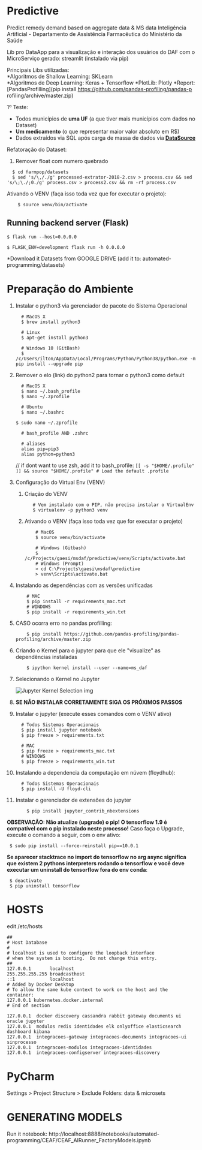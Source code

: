 # Predictive
Predict remedy demand based on aggregate data & MS data
Inteligência Artificial - Departamento de Assistência Farmacêutica do Ministério da Saúde

Lib pro DataApp para a visualização e interação dos usuários do DAF com o MicroServiço gerado: streamlit (instalado via pip)

Principais Libs utilizadas:    
    *Algoritmos de Shallow Learning: SKLearn    
    *Algoritmos de Deep Learning: Keras + Tensorflow
    *PlotLib: Plotly
    *Report: [PandasProfilling](pip install https://github.com/pandas-profiling/pandas-p
rofiling/archive/master.zip)

1º Teste:
- Todos municípios de __uma UF__ (a que tiver mais municípios com dados no Dataset)
- __Um medicamento__ (o que representar maior valor absoluto em R$)
- Dados extraídos via SQL após carga de massa de dados via __[DataSource](https://gitlab.com/gaesi/datasource)__

Refatoração do Dataset:

1. Remover float com numero quebrado
  ```
    $ cd farmpop/datasets
    $ sed 's/\,/./g' processed-extrator-2018-2.csv > process.csv && sed 's/\;\./;0./g' process.csv > process2.csv && rm -rf process.csv
  ```

Ativando o VENV (faça isso toda vez que for executar o projeto):
```shell script
    $ source venv/bin/activate
```

## Running backend server (Flask)

```$ flask run --host=0.0.0.0```

```$ FLASK_ENV=development flask run -h 0.0.0.0```


*Download it Datasets from GOOGLE DRIVE (add it to: automated-programming/datasets)

# Preparação do Ambiente
1. Instalar o python3 via gerenciador de pacote do Sistema Operacional

    ```shell script
      # MacOS X
      $ brew install python3

      # Linux
      $ apt-get install python3

      # Windows 10 (GitBash)
      $ /c/Users/ilton/AppData/Local/Programs/Python/Python38/python.exe -m pip install --upgrade pip
    ```

1. Remover o elo (link) do python2 para tornar o python3 como default

    ```shell script
      # MacOS X
      $ nano ~/.bash_profile
      $ nano ~/.zprofile

      # Ubuntu
      $ nano ~/.bashrc
    ```

    ``` $ sudo nano ~/.zprofile ```

    ```sudo nano ~/.zprofile
      # bash_profile AND .zshrc

      # aliases
      alias pip=pip3
      alias python=python3
    ```

   // if dont want to use zsh, add it to bash_profile: ``` [[ -s "$HOME/.profile" ]] && source "$HOME/.profile" # Load the default .profile ```

1. Configuração do Virtual Env (VENV)

    1. Criação do VENV
        ```shell script
           # Vem instalado com o PIP, não precisa instalar o VirtualEnv
           $ virtualenv -p python3 venv
        ```

    1.  Ativando o VENV (faça isso toda vez que for executar o projeto)
        ```shell script
            # MacOS
            $ source venv/bin/activate

            # Windows (Gitbash)
            $ /c/Projects/gaesi/msdaf/predictive/venv/Scripts/activate.bat
            # Windows (Prompt)
            > cd C:\Projects\gaesi\msdaf\predictive
            > venv\Scripts\activate.bat
        ```

1. Instalando as dependências com as versões unificadas

    ```shell script
        # MAC
        $ pip install -r requirements_mac.txt
        # WINDOWS
        $ pip install -r requirements_win.txt
    ```

1. CASO ocorra erro no pandas profilling:

    ```shell script
        $ pip install https://github.com/pandas-profiling/pandas-profiling/archive/master.zip
    ```

1. Criando o Kernel para o jupyter para que ele "visualize" as dependências instaladas

    ```shell script
        $ ipython kernel install --user --name=ms_daf
    ```

1. Selecionando o Kernel no Jupyter

    ![Jupyter Kernel Selection img](https://github.com/TonGarcia/pbe-r/raw/master/jupyter_kernel_selection.png)

1. __SE NÃO INSTALAR CORRETAMENTE SIGA OS PRÓXIMOS PASSOS__

1. Instalar o jupyter (execute esses comandos com o VENV ativo)

    ```shell script
      # Todos Sistemas Operacionais
      $ pip install jupyter notebook
      $ pip freeze > requirements.txt

      # MAC
      $ pip freeze > requirements_mac.txt
      # WINDOWS
      $ pip freeze > requirements_win.txt
    ```

1. Instalando a dependencia da computação em núvem (floydhub):

    ```shell script
      # Todos Sistemas Operacionais
      $ pip install -U floyd-cli
    ```

1. Instalar o gerenciador de extensões do jupyter

    ```shell script
        $ pip install jupyter_contrib_nbextensions
    ```

__OBSERVAÇÃO: Não atualize (upgrade) o pip! O tensorflow 1.9 é compatível com o pip instalado neste processo!__ Caso faça o Upgrade, execute o comando a seguir, com o env ativo:

```shell script
 $ sudo pip install --force-reinstall pip==10.0.1
```

__Se aparecer stacktrace no import do tensorflow no arg async significa que existem 2 pythons interpreters rodando o tensorflow e você deve executar um uninstall do tensorflow fora do env conda__:

```shell script
 $ deactivate
 $ pip uninstall tensorflow
```


# HOSTS

edit /etc/hosts

```hosts
##
# Host Database
#
# localhost is used to configure the loopback interface
# when the system is booting.  Do not change this entry.
##
127.0.0.1       localhost
255.255.255.255 broadcasthost
::1             localhost
# Added by Docker Desktop
# To allow the same kube context to work on the host and the container:
127.0.0.1 kubernetes.docker.internal
# End of section

127.0.0.1  docker discovery cassandra rabbit gateway documents ui oracle jupyter
127.0.0.1  modulos redis identidades elk onlyoffice elasticsearch dashboard kibana
127.0.0.1  integracoes-gateway integracoes-documents integracoes-ui sinprocesso
127.0.0.1  integracoes-modulos integracoes-identidades
127.0.0.1  integracoes-configserver integracoes-discovery
```


# PyCharm
Settings > Project Structure > Exclude Folders: data & microsets

# GENERATING MODELS
Run it notebook: http://localhost:8888/notebooks/automated-programming/CEAF/CEAF_AIRunner_FactoryModels.ipynb
